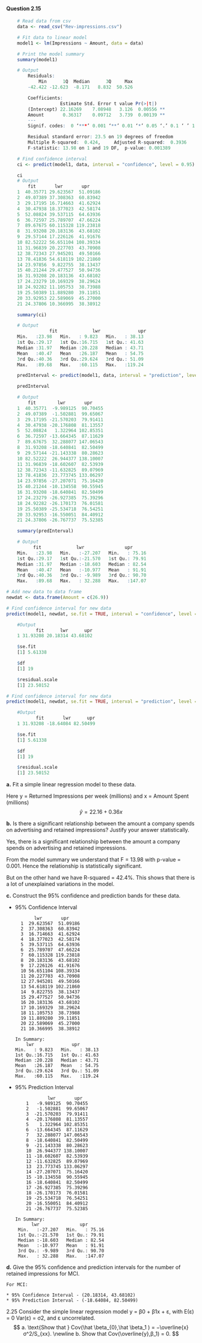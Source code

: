 #### Question 2.15

```R
    # Read data from csv
    data <- read_csv("Rev-impressions.csv")

    # Fit data to linear model
    model1 <- lm(Impressions ~ Amount, data = data)
```

```R
    # Print the model summary
    summary(model1)

    # Output
        Residuals:
            Min      1Q  Median      3Q     Max 
        -42.422 -12.623  -8.171   8.832  50.526 

        Coefficients:
                    Estimate Std. Error t value Pr(>|t|)   
        (Intercept) 22.16269    7.08948   3.126  0.00556 **
        Amount       0.36317    0.09712   3.739  0.00139 **
        ---
        Signif. codes:  0 ‘***’ 0.001 ‘**’ 0.01 ‘*’ 0.05 ‘.’ 0.1 ‘ ’ 1

        Residual standard error: 23.5 on 19 degrees of freedom
        Multiple R-squared:  0.424,     Adjusted R-squared:  0.3936 
        F-statistic: 13.98 on 1 and 19 DF,  p-value: 0.001389
```

```R
    # Find confidence interval
    ci <- predict(model1, data, interval = "confidence", level = 0.95)

    ci
    # Output
        fit       lwr       upr
    1  40.35771 29.623567  51.09186
    2  49.07389 37.308363  60.83942
    3  29.17195 16.714663  41.62924
    4  30.47938 18.377023  42.58174
    5  52.08824 39.537115  64.63936
    6  36.72597 25.789707  47.66224
    7  89.67675 60.115328 119.23818
    8  31.93208 20.183136  43.68102
    9  29.57144 17.226126  41.91676
    10 82.52222 56.651104 108.39334
    11 31.96839 20.227703  43.70908
    12 38.72343 27.945201  49.50166
    13 78.41836 54.618119 102.21860
    14 23.97856  9.822755  38.13437
    15 40.21244 29.477527  50.94736
    16 31.93208 20.183136  43.68102
    17 24.23279 10.169329  38.29624
    18 24.92282 11.105753  38.73988
    19 25.50389 11.889280  39.11851
    20 33.92953 22.589069  45.27000
    21 24.37806 10.366995  38.38912

    summary(ci)

    # Output
                fit             lwr              upr        
    Min.   :23.98   Min.   : 9.823   Min.   : 38.13  
    1st Qu.:29.17   1st Qu.:16.715   1st Qu.: 41.63  
    Median :31.97   Median :20.228   Median : 43.71  
    Mean   :40.47   Mean   :26.187   Mean   : 54.75  
    3rd Qu.:40.36   3rd Qu.:29.624   3rd Qu.: 51.09  
    Max.   :89.68   Max.   :60.115   Max.   :119.24  
```


```R
    predInterval <- predict(model1, data, interval = "prediction", level = 0.95)

    predInterval

    # Output
        fit        lwr       upr
    1  40.35771  -9.989125  90.70455
    2  49.07389  -1.502881  99.65067
    3  29.17195 -21.570203  79.91411
    4  30.47938 -20.176808  81.13557
    5  52.08824   1.322964 102.85351
    6  36.72597 -13.664345  87.11629
    7  89.67675  32.288077 147.06543
    8  31.93208 -18.640841  82.50499
    9  29.57144 -21.143338  80.28623
    10 82.52222  26.944377 138.10007
    11 31.96839 -18.602607  82.53939
    12 38.72343 -11.632825  89.07969
    13 78.41836  23.773745 133.06297
    14 23.97856 -27.207071  75.16420
    15 40.21244 -10.134558  90.55945
    16 31.93208 -18.640841  82.50499
    17 24.23279 -26.927385  75.39296
    18 24.92282 -26.170173  76.01581
    19 25.50389 -25.534718  76.54251
    20 33.92953 -16.550051  84.40912
    21 24.37806 -26.767737  75.52385

    summary(predInterval)

    # Output
          fit             lwr               upr        
    Min.   :23.98   Min.   :-27.207   Min.   : 75.16  
    1st Qu.:29.17   1st Qu.:-21.570   1st Qu.: 79.91  
    Median :31.97   Median :-18.603   Median : 82.54  
    Mean   :40.47   Mean   :-10.977   Mean   : 91.91  
    3rd Qu.:40.36   3rd Qu.: -9.989   3rd Qu.: 90.70  
    Max.   :89.68   Max.   : 32.288   Max.   :147.07  
```

```R
# Add new data to data frame
newdat <- data.frame(Amount = c(26.9))

# Find confidence interval for new data
predict(model1, newdat, se.fit = TRUE, interval = "confidence", level = 0.95)

    #Output
           fit      lwr      upr
    1 31.93208 20.18314 43.68102

    $se.fit
    [1] 5.61338

    $df
    [1] 19

    $residual.scale
    [1] 23.50152

# Find confidence interval for new data
predict(model1, newdat, se.fit = TRUE, interval = "prediction", level = 0.95)

    #Output
           fit       lwr      upr
    1 31.93208 -18.64084 82.50499

    $se.fit
    [1] 5.61338

    $df
    [1] 19

    $residual.scale
    [1] 23.50152
```


**a.** Fit a simple linear regression model to these data.

Here y = Returned Impressions per week (millions)
and x = Amount Spent (millions)
$$
    \hat y = 22.16 + 0.36x
$$

**b.** Is there a significant relationship between the amount a company spends
on advertising and retained impressions? Justify your answer statistically. 
  
Yes, there is a significant relationship between the amount a company spends on advertising and retained impressions.

From the model summary we understand that F = 13.98 with p-value = 0.001. Hence the relationship is statistically significant.

But on the other hand we have R-squared = 42.4%. This shows that there is a lot of unexplained variations in the model.

**c.** Construct the 95% confidence and prediction bands for these data. 

* 95% Confidence Interval
  
  ```
         lwr       upr
    1  29.623567  51.09186
    2  37.308363  60.83942
    3  16.714663  41.62924
    4  18.377023  42.58174
    5  39.537115  64.63936
    6  25.789707  47.66224
    7  60.115328 119.23818
    8  20.183136  43.68102
    9  17.226126  41.91676
    10 56.651104 108.39334
    11 20.227703  43.70908
    12 27.945201  49.50166
    13 54.618119 102.21860
    14  9.822755  38.13437
    15 29.477527  50.94736
    16 20.183136  43.68102
    17 10.169329  38.29624
    18 11.105753  38.73988
    19 11.889280  39.11851
    20 22.589069  45.27000
    21 10.366995  38.38912
    ```

    ```
    In Summary:
        lwr              upr        
    Min.   : 9.823   Min.   : 38.13  
    1st Qu.:16.715   1st Qu.: 41.63  
    Median :20.228   Median : 43.71  
    Mean   :26.187   Mean   : 54.75  
    3rd Qu.:29.624   3rd Qu.: 51.09  
    Max.   :60.115   Max.   :119.24  
    ```

* 95% Prediction Interval
  
    ```
                lwr       upr
        1   -9.989125  90.70455
        2   -1.502881  99.65067
        3  -21.570203  79.91411
        4  -20.176808  81.13557
        5    1.322964 102.85351
        6  -13.664345  87.11629
        7   32.288077 147.06543
        8  -18.640841  82.50499
        9  -21.143338  80.28623
        10  26.944377 138.10007
        11 -18.602607  82.53939
        12 -11.632825  89.07969
        13  23.773745 133.06297
        14 -27.207071  75.16420
        15 -10.134558  90.55945
        16 -18.640841  82.50499
        17 -26.927385  75.39296
        18 -26.170173  76.01581
        19 -25.534718  76.54251
        20 -16.550051  84.40912
        21 -26.767737  75.52385
    ``` 

    ```
    In Summary:
          lwr               upr        
     Min.   :-27.207   Min.   : 75.16  
     1st Qu.:-21.570   1st Qu.: 79.91  
     Median :-18.603   Median : 82.54  
     Mean   :-10.977   Mean   : 91.91  
     3rd Qu.: -9.989   3rd Qu.: 90.70  
     Max.   : 32.288   Max.   :147.07  
    ```



**d.** Give the 95% confidence and prediction intervals for the number of retained impressions for MCI. 

    For MCI:

    * 95% Confidence Interval - (20.18314, 43.68102)
    * 95% Prediction Interval - (-18.64084, 82.50499)

2.25 Consider the simple linear regression model y = β0 + β1x + ε, with E(ε) = 0 Var(ε) = σ2, and ε uncorrelated.
$$
a. \text{Show that } Cov(\hat \beta_{0},\hat \beta_1 ) = −\overline{x}σ^2/S_{xx}. \newline
b. Show that Cov(\overline{y},β_1) = 0.
$$
